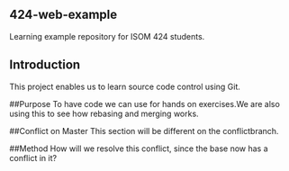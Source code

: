 ## 424-web-example 
Learning example repository for ISOM 424 students.

## Introduction
This project enables us to learn source code control using Git.

##Purpose
To have code we can use for hands on exercises.We are also using this to see how rebasing and merging works.

##Conflict on Master 
This section will be different on the conflictbranch.

##Method 
How will we resolve this conflict, since the base now has a conflict in it?